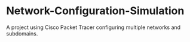# Network-Configuration-Simulation
A project using Cisco Packet Tracer configuring multiple networks and subdomains.
